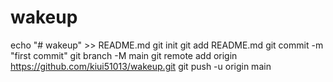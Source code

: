 # wakeup
echo "# wakeup" >> README.md
git init
git add README.md
git commit -m "first commit"
git branch -M main
git remote add origin https://github.com/kiui51013/wakeup.git
git push -u origin main

